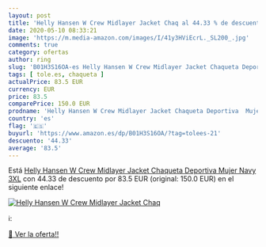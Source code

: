 ```yaml
---
layout: post
title: 'Helly Hansen W Crew Midlayer Jacket Chaq al 44.33 % de descuento'
date: 2020-05-10 08:33:21
image: 'https://m.media-amazon.com/images/I/41y3HViEcrL._SL200_.jpg'
comments: true
category: ofertas
author: ring
slug: 'B01H3S16OA-es Helly Hansen W Crew Midlayer Jacket Chaqueta Deportiva...'
tags: [ tole.es, chaqueta ]
actualPrice: 83.5 EUR
currency: EUR
price: 83.5
comparePrice: 150.0 EUR
prodname: 'Helly Hansen W Crew Midlayer Jacket Chaqueta Deportiva  Mujer  Navy  3XL'
country: 'es'
flag: '🇪🇸'
buyurl: 'https://www.amazon.es/dp/B01H3S16OA/?tag=tolees-21'
descuento: '44.33'
average: '83.5'
---
```


Está [Helly Hansen W Crew Midlayer Jacket Chaqueta Deportiva  Mujer  Navy  3XL](https://www.amazon.es/dp/B01H3S16OA/?tag=tolees-21) con 44.33 de descuento por 83.5 EUR (original: 150.0 EUR) en el siguiente enlace!

[![Helly Hansen W Crew Midlayer Jacket Chaq](https://m.media-amazon.com/images/I/41y3HViEcrL._SL200_.jpg)](https://www.amazon.es/dp/B01H3S16OA/?tag=tolees-21)

ℹ️:


[🛒 Ver la oferta!!](https://www.amazon.es/dp/B01H3S16OA/?tag=tolees-21)
